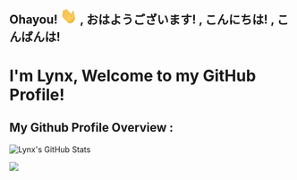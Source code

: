 ## Ohayou! <img src="https://github.com/lynnnnzx/LynnnnZx/raw/anu/wave.gif" width="30px"> , おはようございます! , こんにちは! , こんばんは!
# I'm Lynx, Welcome to my GitHub Profile!

## My Github Profile Overview :
![Lynx's GitHub Stats](https://github-readme-stats.vercel.app/api?username=lynnnnzx&count_private=true&show_icons=true&include_all_commits=true&theme=highcontrast&border_radius=50)

![](https://komarev.com/ghpvc/?username=lynnnnzx)
